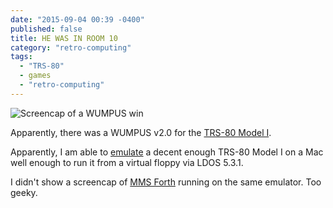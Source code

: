 ```yaml
---
date: "2015-09-04 00:39 -0400"
published: false
title: HE WAS IN ROOM 10
category: "retro-computing"
tags: 
  - "TRS-80"
  - games
  - "retro-computing"
---
```


![Screencap of a WUMPUS win](https://flic.kr/p/ycMDBH "WUMPUS II on a TRS-80 Model I")

Apparently, there was a WUMPUS v2.0 for the [TRS-80 Model I](http://www.oldcomputers.net/trs80i.html).

Apparently, I am able to [emulate](http://sdltrs.sourceforge.net) a decent enough TRS-80 Model I on a Mac well enough to run it from a virtual floppy via LDOS 5.3.1.

I didn't show a screencap of [MMS Forth](http://www.millermicro.com/mmsforth.html) running on the same emulator. Too geeky.
